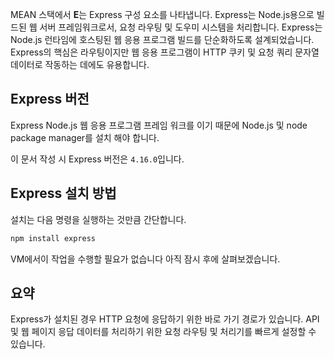 MEAN 스택에서 **E**는 Express 구성 요소를 나타냅니다. Express는 Node.js용으로 빌드된 웹 서버 프레임워크로서, 요청 라우팅 및 도우미 시스템을 처리합니다. Express는 Node.js 런타임에 호스팅된 웹 응용 프로그램 빌드를 단순화하도록 설계되었습니다. Express의 핵심은 라우팅이지만 웹 응용 프로그램이 HTTP 쿠키 및 요청 쿼리 문자열 데이터로 작동하는 데에도 유용합니다.

## <a name="express-version"></a>Express 버전

Express Node.js 웹 응용 프로그램 프레임 워크를 이기 때문에 Node.js 및 node package manager를 설치 해야 합니다.

이 문서 작성 시 Express 버전은 `4.16.0`입니다.

## <a name="how-to-install-express"></a>Express 설치 방법

설치는 다음 명령을 실행하는 것만큼 간단합니다.

   ```bash
   npm install express
   ```

VM에서이 작업을 수행할 필요가 없습니다 아직 잠시 후에 살펴보겠습니다.

## <a name="summary"></a>요약

Express가 설치된 경우 HTTP 요청에 응답하기 위한 바로 가기 경로가 있습니다. API 및 웹 페이지 응답 데이터를 처리하기 위한 요청 라우팅 및 처리기를 빠르게 설정할 수 있습니다.